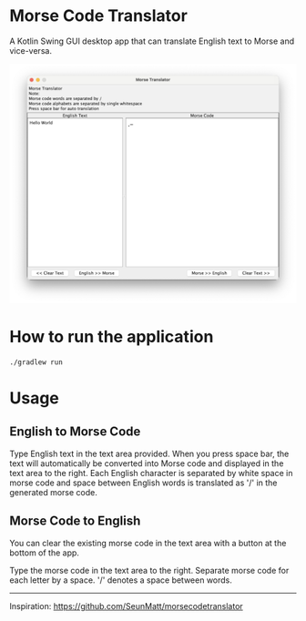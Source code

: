 Morse Code Translator
=====================

A Kotlin Swing GUI desktop app that can translate English text to 
Morse and vice-versa.

![Screenshot](screenshot.png)

How to run the application
==========================

```shell
./gradlew run
```

Usage
=====

English to Morse Code
---------------------

Type English text in the text area provided. When you press
space bar, the text will automatically be converted into
Morse code and displayed in the text area to the right. Each
English character is separated by white space in morse code
and space between English words is translated as '/' in the
generated morse code.

Morse Code to English
---------------------

You can clear the existing morse code in the text area with 
a button at the bottom of the app. 

Type the morse code in the text area to the right. Separate morse code for each letter by a space. '/' denotes
a space between words.

-------
Inspiration: https://github.com/SeunMatt/morsecodetranslator